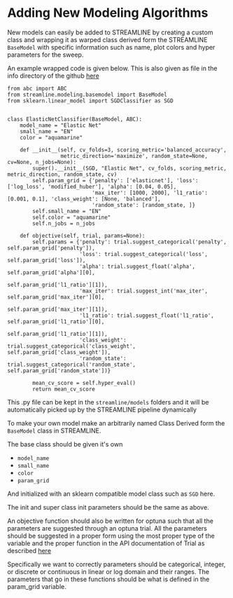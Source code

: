 # Adding New Modeling Algorithms

New models can easily be added to STREAMLINE by creating a custom class
and wrapping it as warped class derived form the STREAMLINE `BaseModel` with
specific information such as name, plot colors and hyper parameters for the sweep.

An example wrapped code is given below. This is also given as file in the
info directory of the github [here](https://github.com/UrbsLab/STREAMLINE/blob/main/docs/source/elastic_net.py)


```
from abc import ABC
from streamline.modeling.basemodel import BaseModel
from sklearn.linear_model import SGDClassifier as SGD


class ElasticNetClassifier(BaseModel, ABC):
    model_name = "Elastic Net"
    small_name = "EN"
    color = "aquamarine"

    def __init__(self, cv_folds=3, scoring_metric='balanced_accuracy',
                 metric_direction='maximize', random_state=None, cv=None, n_jobs=None):
        super().__init__(SGD, "Elastic Net", cv_folds, scoring_metric, metric_direction, random_state, cv)
        self.param_grid = {'penalty': ['elasticnet'], 'loss': ['log_loss', 'modified_huber'], 'alpha': [0.04, 0.05],
                           'max_iter': [1000, 2000], 'l1_ratio': [0.001, 0.1], 'class_weight': [None, 'balanced'],
                           'random_state': [random_state, ]}
        self.small_name = "EN"
        self.color = "aquamarine"
        self.n_jobs = n_jobs

    def objective(self, trial, params=None):
        self.params = {'penalty': trial.suggest_categorical('penalty', self.param_grid['penalty']),
                       'loss': trial.suggest_categorical('loss', self.param_grid['loss']),
                       'alpha': trial.suggest_float('alpha', self.param_grid['alpha'][0],
                                                    self.param_grid['l1_ratio'][1]),
                       'max_iter': trial.suggest_int('max_iter', self.param_grid['max_iter'][0],
                                                     self.param_grid['max_iter'][1]),
                       'l1_ratio': trial.suggest_float('l1_ratio', self.param_grid['l1_ratio'][0],
                                                       self.param_grid['l1_ratio'][1]),
                       'class_weight': trial.suggest_categorical('class_weight', self.param_grid['class_weight']),
                       'random_state': trial.suggest_categorical('random_state', self.param_grid['random_state'])}

        mean_cv_score = self.hyper_eval()
        return mean_cv_score
```

This .py file can be kept in the `streamline/models` folders and it will be automatically picked up by the STREAMLINE
pipeline dynamically

To make your own model make an arbitrarily named Class Derived form the `BaseModel` class in STREAMLINE.

The base class should be given it's own     

* `model_name`
* `small_name`
* `color`
* `param_grid`

And initialized with an sklearn compatible model class such as `SGD` here.

The init and super class init parameters should be the same as above.

An objective function should also be written for optuna such that all the parameters are suggested
through an optuna trial. All the parameters should be suggested in a proper form using the most proper
type of the variable and the proper function in the API documentation of
Trial as described [here](https://optuna.readthedocs.io/en/stable/reference/generated/optuna.trial.Trial.html)

Specifically we want to correctly parameters should be categorical, integer, or
discrete or continuous in linear or log domain and their ranges.
The parameters that go in these functions should be what is defined in the param_grid variable.
